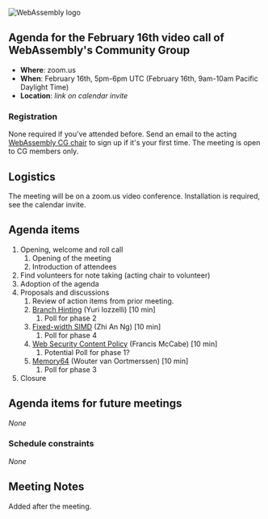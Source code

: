![WebAssembly logo](/images/WebAssembly.png)

## Agenda for the February 16th video call of WebAssembly's Community Group

- **Where**: zoom.us
- **When**: February 16th, 5pm-6pm UTC (February 16th, 9am-10am Pacific Daylight Time)
- **Location**: *link on calendar invite*

### Registration

None required if you've attended before. Send an email to the acting [WebAssembly CG chair](mailto:webassembly-cg-chair@chromium.org)
to sign up if it's your first time. The meeting is open to CG members only.

## Logistics

The meeting will be on a zoom.us video conference.
Installation is required, see the calendar invite.

## Agenda items

1. Opening, welcome and roll call
    1. Opening of the meeting
    1. Introduction of attendees
1. Find volunteers for note taking (acting chair to volunteer)
1. Adoption of the agenda
1. Proposals and discussions
    1. Review of action items from prior meeting.
    1. [Branch Hinting](https://github.com/WebAssembly/branch-hinting) (Yuri Iozzelli) [10 min]
       1. Poll for phase 2
    1. [Fixed-width SIMD](https://github.com/WebAssembly/simd) (Zhi An Ng) [10 min]
       1. Poll for phase 4
    1. [Web Security Content Policy](https://github.com/WebAssembly/content-security-policy) (Francis McCabe) [10 min]
       1. Potential Poll for phase 1?
    1. [Memory64](https://github.com/WebAssembly/Memory64) (Wouter van Oortmerssen) [10 min]
       1. Poll for phase 3
1. Closure

## Agenda items for future meetings

*None*

### Schedule constraints

*None*

## Meeting Notes

Added after the meeting.
